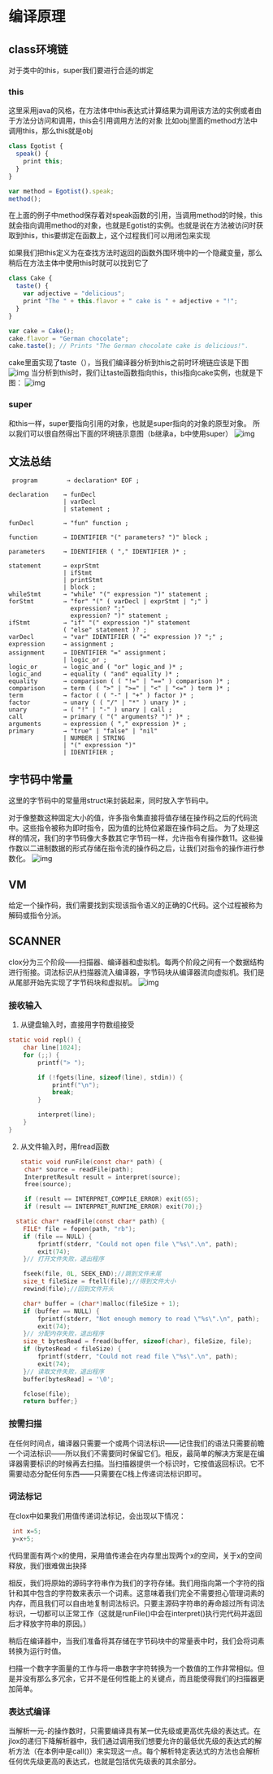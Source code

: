 # 编译原理
## class环境链
对于类中的this，super我们要进行合适的绑定
### this
这里采用java的风格，在方法体中this表达式计算结果为调用该方法的实例或者由于方法分访问和调用，this会引用调用方法的对象
比如obj里面的method方法中调用this，那么this就是obj
```js
class Egotist {
  speak() {
    print this;
  }
}

var method = Egotist().speak;
method();
```
在上面的例子中method保存着对speak函数的引用，当调用method的时候，this就会指向调用method的对象，也就是Egotist的实例。也就是说在方法被访问时获取到this，this要绑定在函数上，这个过程我们可以用闭包来实现

如果我们把this定义为在查找方法时返回的函数外围环境中的一个隐藏变量，那么稍后在方法主体中使用this时就可以找到它了

```js
class Cake {
  taste() {
    var adjective = "delicious";
    print "The " + this.flavor + " cake is " + adjective + "!";
  }
}

var cake = Cake();
cake.flavor = "German chocolate";
cake.taste(); // Prints "The German chocolate cake is delicious!".
```
cake里面实现了taste（），当我们编译器分析到this之前时环境链应该是下图
![img](https://github.com/GuoYaxiang/craftinginterpreters_zh/raw/main/content/12.%E7%B1%BB/closure.png )
当分析到this时，我们让taste函数指向this，this指向cake实例，也就是下图：
![img](https://github.com/GuoYaxiang/craftinginterpreters_zh/raw/main/content/12.%E7%B1%BB/call.png )

### super
和this一样，super要指向引用的对象，也就是super指向的对象的原型对象。
所以我们可以很自然得出下面的环境链示意图（b继承a，b中使用super）
![img](https://github.com/GuoYaxiang/craftinginterpreters_zh/raw/main/content/13.%E7%BB%A7%E6%89%BF/environments.png )




## 文法总结
```bnf
 program        → declaration* EOF ;

declaration    → funDecl
               | varDecl
               | statement ;

funDecl        → "fun" function ;

function       → IDENTIFIER "(" parameters? ")" block ;

parameters     → IDENTIFIER ( "," IDENTIFIER )* ;

statement      → exprStmt
               | ifStmt
               | printStmt
               | block ;
whileStmt      → "while" "(" expression ")" statement ;
forStmt        → "for" "(" ( varDecl | exprStmt | ";" )
                 expression? ";"
                 expression? ")" statement ;
ifStmt         → "if" "(" expression ")" statement
               ( "else" statement )? ;
varDecl        → "var" IDENTIFIER ( "=" expression )? ";" ;
expression     → assignment ;
assignment     → IDENTIFIER "=" assignment；
               | logic_or ;
logic_or       → logic_and ( "or" logic_and )* ;
logic_and      → equality ( "and" equality )* ;
equality       → comparison ( ( "!=" | "==" ) comparison )* ;
comparison     → term ( ( ">" | ">=" | "<" | "<=" ) term )* ;
term           → factor ( ( "-" | "+" ) factor )* ;
factor         → unary ( ( "/" | "*" ) unary )* ;
unary          → ( "!" | "-" ) unary | call ;
call           → primary ( "(" arguments? ")" )* ;
arguments      → expression ( "," expression )* ;
primary        → "true" | "false" | "nil"
               | NUMBER | STRING
               | "(" expression ")"
               | IDENTIFIER ;
```

## 字节码中常量
这里的字节码中的常量用struct来封装起来，同时放入字节码中。

对于像整数这种固定大小的值，许多指令集直接将值存储在操作码之后的代码流中。这些指令被称为即时指令，因为值的比特位紧跟在操作码之后。
为了处理这样的情况，我们的字节码像大多数其它字节码一样，允许指令有操作数11。这些操作数以二进制数据的形式存储在指令流的操作码之后，让我们对指令的操作进行参数化。
![img](https://github.com/GuoYaxiang/craftinginterpreters_zh/raw/main/content/14.%E5%AD%97%E8%8A%82%E7%A0%81%E5%9D%97/format.png)

## VM
 给定一个操作码，我们需要找到实现该指令语义的正确的C代码。这个过程被称为解码或指令分派。


## SCANNER 
clox分为三个阶段——扫描器、编译器和虚拟机。每两个阶段之间有一个数据结构进行衔接。词法标识从扫描器流入编译器，字节码块从编译器流向虚拟机。我们是从尾部开始先实现了字节码块和虚拟机。
![img](https://github.com/GuoYaxiang/craftinginterpreters_zh/raw/main/content/16.%E6%8C%89%E9%9C%80%E6%89%AB%E6%8F%8F/pipeline.png)
### 接收输入
1. 从键盘输入时，直接用字符数组接受
```c
static void repl() {
	char line[1024];
	for (;;) {
		printf("> ");

		if (!fgets(line, sizeof(line), stdin)) {
			printf("\n");
			break;
		}

		interpret(line);
	}
}
```
2. 从文件输入时，用fread函数
   ```c
   static void runFile(const char* path) {
	char* source = readFile(path);
	InterpretResult result = interpret(source);
	free(source);

	if (result == INTERPRET_COMPILE_ERROR) exit(65);
	if (result == INTERPRET_RUNTIME_ERROR) exit(70);}
```c  
  static char* readFile(const char* path) {
	FILE* file = fopen(path, "rb");
	if (file == NULL) {
		fprintf(stderr, "Could not open file \"%s\".\n", path);
		exit(74);
	}// 打开文件失败，退出程序

	fseek(file, 0L, SEEK_END);//跳到文件末尾
	size_t fileSize = ftell(file);//得到文件大小
	rewind(file);//回到文件开头

	char* buffer = (char*)malloc(fileSize + 1);
	if (buffer == NULL) {
		fprintf(stderr, "Not enough memory to read \"%s\".\n", path);
		exit(74);
	}// 分配内存失败，退出程序
	size_t bytesRead = fread(buffer, sizeof(char), fileSize, file);
	if (bytesRead < fileSize) {
		fprintf(stderr, "Could not read file \"%s\".\n", path);
		exit(74);
	}// 读取文件失败，退出程序
	buffer[bytesRead] = '\0';

	fclose(file);
	return buffer;}
```
### 按需扫描
在任何时间点，编译器只需要一个或两个词法标识——记住我们的语法只需要前瞻一个词法标识——所以我们不需要同时保留它们。相反，最简单的解决方案是在编译器需要标识的时候再去扫描。当扫描器提供一个标识时，它按值返回标识。它不需要动态分配任何东西——只需要在C栈上传递词法标识即可。

### 词法标记
在clox中如果我们用值传递词法标记，会出现以下情况：

```c
 int x=5;
 y=x+5;
 ```
 代码里面有两个x的使用，采用值传递会在内存里出现两个x的空间，关于x的空间释放，我们很难做出抉择
 
 相反，我们将原始的源码字符串作为我们的字符存储。我们用指向第一个字符的指针和其中包含的字符数来表示一个词素。这意味着我们完全不需要担心管理词素的内存，而且我们可以自由地复制词法标识。只要主源码字符串的寿命超过所有词法标识，一切都可以正常工作（这就是runFile()中会在interpret()执行完代码并返回后才释放字符串的原因。）

 稍后在编译器中，当我们准备将其存储在字节码块中的常量表中时，我们会将词素转换为运行时值。
 
 扫描一个数字字面量的工作与将一串数字字符转换为一个数值的工作非常相似。但是并没有那么多冗余，它并不是任何性能上的关键点，而且能使得我们的扫描器更加简单。

### 表达式编译
当解析一元-的操作数时，只需要编译具有某一优先级或更高优先级的表达式。在jlox的递归下降解析器中，我们通过调用我们想要允许的最低优先级的表达式的解析方法（在本例中是call()）来实现这一点。每个解析特定表达式的方法也会解析任何优先级更高的表达式，也就是包括优先级表的其余部分。

